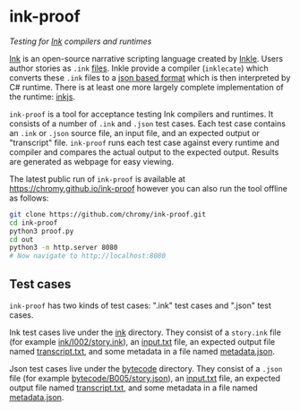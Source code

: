 # ink-proof
*Testing for [Ink](https://github.com/inkle/ink) compilers and runtimes*

[Ink](https//github.com/inkle/ink) is an open-source narrative scripting language created by [Inkle](https://www.inklestudios.com).
Users author stories as `.ink` [files](https://github.com/inkle/ink/blob/master/Documentation/WritingWithInk.md). Inkle provide a compiler (`inklecate`) which converts these `.ink` files to a [json based format](https://github.com/inkle/ink/blob/master/Documentation/ink_JSON_runtime_format.md) which is then interpreted by C# runtime.
There is at least one more largely complete implementation of the runtime: [inkjs](https://github.com/y-lohse/inkjs).

`ink-proof` is a tool for acceptance testing Ink compilers and runtimes.
It consists of a number of `.ink` and `.json` test cases.
Each test case contains an `.ink` or `.json` source file, an input file, and an expected output or "transcript" file.
`ink-proof` runs each test case against every runtime and compiler and compares the actual output to the expected output.
Results are generated as webpage for easy viewing.

The latest public run of `ink-proof` is available at https://chromy.github.io/ink-proof however you can also run the tool offline as follows:

```bash
git clone https://github.com/chromy/ink-proof.git
cd ink-proof
python3 proof.py
cd out
python3 -m http.server 8080
# Now navigate to http://localhost:8080
```

## Test cases
`ink-proof` has two kinds of test cases: ".ink" test cases and ".json" test cases.

Ink test cases live under the [ink](ink) directory. They consist of a `story.ink` file (for example [ink/I002/story.ink](ink/I002/story.ink)), an [input.txt](ink/I002/input.txt) file, an expected output file named [transcript.txt](ink/I002/transcript.txt), and some metadata in a file named [metadata.json](ink/I002/metadata.json).

Json test cases live under the [bytecode](bytecode) directory. 
They consist of a `.json` file (for example [bytecode/B005/story.json](bytecode/B005/story.json)), an [input.txt](bytecode/B005/input.txt) file, an expected output file named [transcript.txt](bytecode/B005/transcript.txt), and some metadata in a file named [metadata.json](bytecode/B005/metadata.json).

